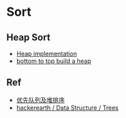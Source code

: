 # Sort

## Heap Sort

- [Heap implementation](heap/heap.go)
- [bottom to top build a heap](heap/bottom_to_top.go)

## Ref

- [优先队列及堆排序](https://goa.lenggirl.com/algorithm/heaplike/heaps.html)
- [hackerearth / Data Structure / Trees](https://www.hackerearth.com/practice/data-structures/trees/heapspriority-queues/tutorial/)
